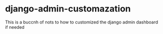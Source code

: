 # django-admin-customazation
This is a buccnh of nots to how to customized the django admin dashboard if needed
